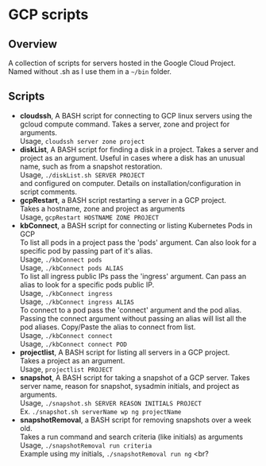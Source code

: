 # GCP scripts

## Overview
A collection of scripts for servers hosted in the Google Cloud Project. Named without .sh as I use them in a `~/bin` folder. <br>

## Scripts
* **cloudssh**, A BASH script for connecting to GCP linux servers using the gcloud compute command.
Takes a server, zone and project for arguments. <br>
Usage, `cloudssh server zone project`<br>
* **diskList**, A BASH script for finding a disk in a project. Takes a server and project as an
argument. Useful in cases where a disk has an unusual name, such as from a snapshot restoration. <br>
Usage, `./diskList.sh SERVER PROJECT` <br>
and configured on computer. Details on installation/configuration in script comments. <br>
* **gcpRestart**, a BASH script restarting a server in a GCP project. <br>
Takes a hostname, zone and project as arguments <br>
Usage, `gcpRestart HOSTNAME ZONE PROJECT` <br>
* **kbConnect**, a BASH script for connecting or listing Kubernetes Pods in GCP <br>
To list all pods in a project pass the 'pods' argument. Can also look for
a specific pod by passing part of it's alias.<br>
Usage, `./kbConnect pods` <br>
Usage, `./kbConnect pods ALIAS` <br>
To list all ingress public IPs pass the 'ingress' argument.
Can pass an alias to look for a specific pods public IP. <br>
Usage, `./kbConnect ingress` <br>
Usage, `./kbConnect ingress ALIAS` <br>
To connect to a pod pass the 'connect' argument and the pod alias.
Passing the connect argument without passing an alias will list all the pod aliases. Copy/Paste the alias to connect from list.<br>
Usage, `./kbConnect connect` <br>
Usage, `./kbConnect connect POD` <br>
* **projectlist**, A BASH script for listing all servers in a GCP project. <br>
Takes a project as an argument. <br>
Usage, `projectlist PROJECT`<br>
* **snapshot**, A BASH script for taking a snapshot of a GCP server. Takes server name, reason for snapshot,
sysadmin initials, and project as arguments. <br>
Usage, `./snapshot.sh SERVER REASON INITIALS PROJECT` <br>
Ex. `./snapshot.sh serverName wp ng projectName` <br>
* **snapshotRemoval**, a BASH script for removing snapshots over a week old. <br>
Takes a run command and search criteria (like initials) as arguments <br>
Usage, `./snapshotRemoval run criteria` <br>
Example using my initials, `./snapshotRemoval run ng` <br?
